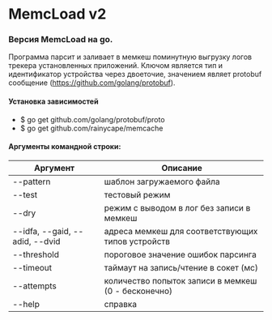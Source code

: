 # MemcLoad v2

### Версия MemcLoad на go.
Программа парсит и заливает в мемкеш поминутную выгрузку логов трекера установленных приложений. Ключом является тип и идентификатор
устройства через двоеточие, значением являет protobuf сообщение (https://github.com/golang/protobuf).
#### Установка зависимостей
  - $ go get github.com/golang/protobuf/proto
  - $ go get github.com/rainycape/memcache

#### Аргументы командной строки:

Аргумент|Описание
---|---
--pattern                       |шаблон загружаемого файла
--test                          |тестовый режим
--dry                           |режим с выводом в лог без записи в мемкеш
--idfa, --gaid, --adid, --dvid  |адреса мемкеш для соответствующих типов устройств
--threshold                     |пороговое значение ошибок парсинга
--timeout                       |таймаут на запись/чтение в сокет (мс)
--attempts                      |количество попыток записи в мемкеш (0 - бесконечно)
--help                          |справка
